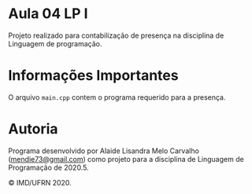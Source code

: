 # Aula 04 LP I

Projeto realizado para contabilização de presença na disciplina de Linguagem de programação.

# Informações Importantes

O arquivo `main.cpp` contem o programa requerido para a presença. 

# Autoria

Programa desenvolvido por Alaide Lisandra Melo Carvalho (<mendie73@gmail.com>) como projeto para a disciplina de Linguagem de Programação de 2020.5.

&copy; IMD/UFRN 2020.
